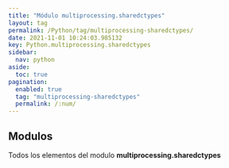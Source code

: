 ```yaml
---
title: "Módulo multiprocessing.sharedctypes"
layout: tag
permalink: /Python/tag/multiprocessing-sharedctypes/
date: 2021-11-01 10:24:03.985132
key: Python.multiprocessing.sharedctypes
sidebar: 
  nav: python
aside: 
  toc: true
pagination: 
  enabled: true
  tag: "multiprocessing-sharedctypes"
  permalink: /:num/
---
```


<h2>Modulos</h2>
Todos los elementos del modulo <strong>multiprocessing.sharedctypes</strong>
